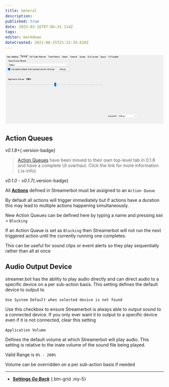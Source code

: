 ```yaml
---
title: General
description: 
published: true
date: 2023-03-16T07:04:31.114Z
tags: 
editor: markdown
dateCreated: 2021-08-25T21:32:34.610Z
---
```


![settings-general-018.png](/settings-general-018.png)


## Action Queues

*v0.1.8+*{.version-badge}

> [Action Queues](/en/Action-Queues) have been moved to their own top-level tab in 0.1.8 and have a complete UI overhaul. Click the link for more information
{.is-info}


*v0.1.0 - v0.1.7*{.version-badge}

All **[Actions](/en/Actions)** defined in Streamerbot must be assigned to an `Action Queue`

By default all actions will trigger immediately but if actions have a duration this may lead to multiple actions happening simultaneously.

New Action Queues can be defined here by typing a name and pressing `Add` > `Blocking`

If an Action Queue is set as `Blocking` then Streamerbot will not run the next triggered action until the currently running one completes.

This can be useful for sound clips or event alerts so they play sequentially rather than all at once


## Audio Output Device

streamer.bot has the ability to play audio directly and can direct audio to a specific device on a per sub-action basis. This setting defines the default device to output to

`Use System Default when selected device is not found`

Use this checkbox to ensure Streamerbot is always able to output sound to a connected device. If you only ever want it to output to a specific device even if it is not connected, clear this setting

`Application Volume`

Defines the default volume at which Streamerbot will play audio. This setting is relative to the inate volume of the sound file being played.

Valid Range is `0% - 200%`

Volume can be overridden on a per sub-action basis if needed

---

- [<i class="mdi mdi-chevron-left"></i> **Settings *Go Back***](/en/Settings)
{.btn-grid .my-5}